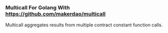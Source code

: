 ### Multicall For Golang With https://github.com/makerdao/multicall

Multicall aggregates results from multiple contract constant function calls.
